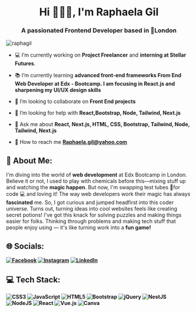 <h1 align="center">Hi 🙋🏼‍♀️, I'm Raphaela Gil</h1>
<h3 align="center">A passionated Frontend Developer based in 📍London </h3>

<p align="left"> <img src="https://komarev.com/ghpvc/?username=raphagil&label=Profile%20views&color=0e75b6&style=flat" alt="raphagil" /> </p>

- 💻  I’m currently working on **Project Freelancer** and **interning at Stellar Futures**.

- 📚 I’m currently learning **advanced front-end frameworks From End Web Developer at Edx - Bootcamp. I am focusing in React.js and sharpening my UI/UX design skills**

- 👯 I’m looking to collaborate on **Front End projects**

- 🤝 I’m looking for help with **React,Bootstrap, Node, Tailwind, Next.js**

- 💬 Ask me about **React, Next.js, HTML, CSS, Bootstrap, Tailwind, Node, Tailwind, Next.js**

- 📩 How to reach me **Raphaela.gil@yahoo.com**
  
## 💫 About Me:

I'm diving into the world of <b>web development</b> at Edx Bootcamp in London.
Believe it or not, I used to play with chemicals before this—mixing stuff up and watching the <b>magic happen</b>. But now, I'm
swapping test tubes 🧪for code 💻 and loving it!
The way web developers work their magic has always <b>fascinated</b> me.
So, I got curious and jumped headfirst
into this coder universe. Turns out, turning ideas into cool websites feels like creating secret potions!
I've got this knack for solving puzzles and making things easier for folks. Thinking through problems and
making tech stuff that people enjoy using — it's like turning work into a <b>fun game!
          
## 🌐 Socials:
[![Facebook](https://img.shields.io/badge/Facebook-%231877F2.svg?logo=Facebook&logoColor=white)](https://facebook.com/https://m.facebook.com/profile.php?id=100000367041601) [![Instagram](https://img.shields.io/badge/Instagram-%23E4405F.svg?logo=Instagram&logoColor=white)](https://instagram.com/https://www.instagram.com/raphaelagil/?hl=en) [![LinkedIn](https://img.shields.io/badge/LinkedIn-%230077B5.svg?logo=linkedin&logoColor=white)](https://linkedin.com/in/https://www.linkedin.com/in/raphaela-do-amaral-gil-0a9bb945/) 

## 💻 Tech Stack:
![CSS3](https://img.shields.io/badge/css3-%231572B6.svg?style=for-the-badge&logo=css3&logoColor=white) ![JavaScript](https://img.shields.io/badge/javascript-%23323330.svg?style=for-the-badge&logo=javascript&logoColor=%23F7DF1E) ![HTML5](https://img.shields.io/badge/html5-%23E34F26.svg?style=for-the-badge&logo=html5&logoColor=white) ![Bootstrap](https://img.shields.io/badge/bootstrap-%238511FA.svg?style=for-the-badge&logo=bootstrap&logoColor=white) ![jQuery](https://img.shields.io/badge/jquery-%230769AD.svg?style=for-the-badge&logo=jquery&logoColor=white) ![NestJS](https://img.shields.io/badge/nestjs-%23E0234E.svg?style=for-the-badge&logo=nestjs&logoColor=white) ![NodeJS](https://img.shields.io/badge/node.js-6DA55F?style=for-the-badge&logo=node.js&logoColor=white) ![React](https://img.shields.io/badge/react-%2320232a.svg?style=for-the-badge&logo=react&logoColor=%2361DAFB) ![Vue.js](https://img.shields.io/badge/vue.js-%2335495e.svg?style=for-the-badge&logo=vuedotjs&logoColor=%234FC08D) ![Canva](https://img.shields.io/badge/Canva-%2300C4CC.svg?style=for-the-badge&logo=Canva&logoColor=white)

<!---
RaphaGil/RaphaGil is a ✨ special ✨ repository because its `README.md` (this file) appears on your GitHub profile.
You can click the Preview link to take a look at your changes.
--->
